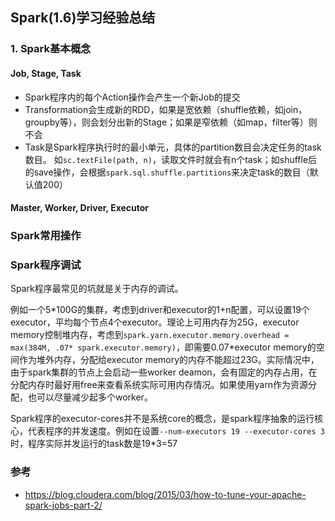 ## Spark(1.6)学习经验总结

### 1. Spark基本概念

#### Job, Stage, Task
- Spark程序内的每个Action操作会产生一个新Job的提交
- Transformation会生成新的RDD，如果是宽依赖（shuffle依赖，如join，groupby等），则会划分出新的Stage；如果是窄依赖（如map，filter等）则不会
- Task是Spark程序执行时的最小单元，具体的partition数目会决定任务的task数目。
如`sc.textFile(path, n)`，读取文件时就会有n个task；如shuffle后的save操作，会根据`spark.sql.shuffle.partitions`来决定task的数目（默认值200）

#### Master, Worker, Driver, Executor

### Spark常用操作


### Spark程序调试
Spark程序最常见的坑就是关于内存的调试。  

例如一个5\*100G的集群，考虑到driver和executor的1+n配置，可以设置19个executor，平均每个节点4个executor。理论上可用内存为25G，executor memory控制堆内存，考虑到`spark.yarn.executor.memory.overhead = max(384M, .07* spark.executor.memory)`，即需要0.07\*executor memory的空间作为堆外内存，分配给executor memory的内存不能超过23G。实际情况中，由于spark集群的节点上会启动一些worker deamon，会有固定的内存占用，在分配内存时最好用free来查看系统实际可用内存情况。如果使用yarn作为资源分配，也可以尽量减少起多个worker。  

Spark程序的executor-cores并不是系统core的概念，是spark程序抽象的运行核心，代表程序的并发速度。例如在设置`--num-executors 19 --executor-cores 3`时，程序实际并发运行的task数是19\*3=57






### 参考
- https://blog.cloudera.com/blog/2015/03/how-to-tune-your-apache-spark-jobs-part-2/
